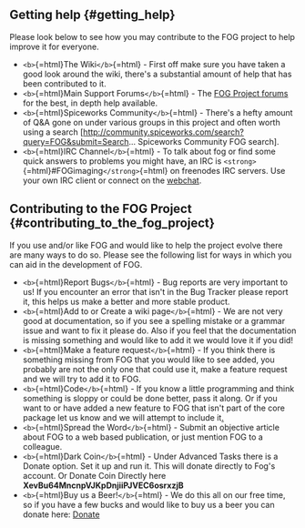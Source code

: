 ## Getting help {#getting_help}

Please look below to see how you may contribute to the FOG project to
help improve it for everyone.

-   `<b>`{=html}The Wiki`</b>`{=html} - First off make sure you have
    taken a good look around the wiki, there\'s a substantial amount of
    help that has been contributed to it.
-   `<b>`{=html}Main Support Forums`</b>`{=html} - The [FOG Project
    forums](http://fogproject.org/forum/) for the best, in depth help
    available.
-   `<b>`{=html}Spiceworks Community`</b>`{=html} - There\'s a hefty
    amount of Q&A gone on under various groups in this project and often
    worth using a search
    \[<http://community.spiceworks.com/search?query=FOG&submit=Search>\...
    Spiceworks Community FOG search\].
-   `<b>`{=html}IRC Channel`</b>`{=html} - To talk about fog or find
    some quick answers to problems you might have, an IRC is
    `<strong>`{=html}#FOGimaging`</strong>`{=html} on freenodes IRC
    servers. Use your own IRC client or connect on the
    [webchat](http://webchat.freenode.net/?channels=FOGimaging).

## Contributing to the FOG Project {#contributing_to_the_fog_project}

If you use and/or like FOG and would like to help the project evolve
there are many ways to do so. Please see the following list for ways in
which you can aid in the development of FOG.

-   `<b>`{=html}Report Bugs`</b>`{=html} - Bug reports are very
    important to us! If you encounter an error that isn\'t in the Bug
    Tracker please report it, this helps us make a better and more
    stable product.
-   `<b>`{=html}Add to or Create a wiki page`</b>`{=html} - We are not
    very good at documentation, so if you see a spelling mistake or a
    grammar issue and want to fix it please do. Also if you feel that
    the documentation is missing something and would like to add it we
    would love it if you did!
-   `<b>`{=html}Make a feature request`</b>`{=html} - If you think there
    is something missing from FOG that you would like to see added, you
    probably are not the only one that could use it, make a feature
    request and we will try to add it to FOG.
-   `<b>`{=html}Code`</b>`{=html} - If you know a little programming and
    think something is sloppy or could be done better, pass it along. Or
    if you want to or have added a new feature to FOG that isn\'t part
    of the core package let us know and we will attempt to include
    it[.](https://en.wikipedia.org/wiki/Bus_factor)
-   `<b>`{=html}Spread the Word`</b>`{=html} - Submit an objective
    article about FOG to a web based publication, or just mention FOG to
    a colleague.
-   `<b>`{=html}Dark Coin`</b>`{=html} - Under Advanced Tasks there is a
    Donate option. Set it up and run it. This will donate directly to
    Fog\'s account. Or Donate Coin Directly here
    **XevBu64MncnpVJKpDnjiiPJVEC6osrxzjB**
-   `<b>`{=html}Buy us a Beer!`</b>`{=html} - We do this all on our free
    time, so if you have a few bucks and would like to buy us a beer you
    can donate here:
    [Donate](http://sourceforge.net/project/project_donations.php?group_id=201099)
